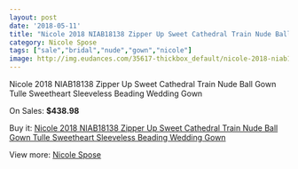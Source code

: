 ```yaml
---
layout: post
date: '2018-05-11'
title: "Nicole 2018 NIAB18138 Zipper Up Sweet Cathedral Train Nude Ball Gown Tulle Sweetheart Sleeveless Beading Wedding Gown"
category: Nicole Spose
tags: ["sale","bridal","nude","gown","nicole"]
image: http://img.eudances.com/35617-thickbox_default/nicole-2018-niab18138-zipper-up-sweet-cathedral-train-nude-ball-gown-tulle-sweetheart-sleeveless-beading-wedding-gown.jpg
---
```

Nicole 2018 NIAB18138 Zipper Up Sweet Cathedral Train Nude Ball Gown Tulle Sweetheart Sleeveless Beading Wedding Gown

On Sales: **$438.98**
<a href="https://www.eudances.com/en/nicole-spose/10692-nicole-2018-niab18138-zipper-up-sweet-cathedral-train-nude-ball-gown-tulle-sweetheart-sleeveless-beading-wedding-gown.html"><amp-img layout="responsive" width="600" height="600" src="//img.eudances.com/35617-thickbox_default/nicole-2018-niab18138-zipper-up-sweet-cathedral-train-nude-ball-gown-tulle-sweetheart-sleeveless-beading-wedding-gown.jpg" alt="Nicole 2018 NIAB18138 Zipper Up Sweet Cathedral Train Nude Ball Gown Tulle Sweetheart Sleeveless Beading Wedding Gown 0" /></a>
<a href="https://www.eudances.com/en/nicole-spose/10692-nicole-2018-niab18138-zipper-up-sweet-cathedral-train-nude-ball-gown-tulle-sweetheart-sleeveless-beading-wedding-gown.html"><amp-img layout="responsive" width="600" height="600" src="//img.eudances.com/35619-thickbox_default/nicole-2018-niab18138-zipper-up-sweet-cathedral-train-nude-ball-gown-tulle-sweetheart-sleeveless-beading-wedding-gown.jpg" alt="Nicole 2018 NIAB18138 Zipper Up Sweet Cathedral Train Nude Ball Gown Tulle Sweetheart Sleeveless Beading Wedding Gown 1" /></a>
<a href="https://www.eudances.com/en/nicole-spose/10692-nicole-2018-niab18138-zipper-up-sweet-cathedral-train-nude-ball-gown-tulle-sweetheart-sleeveless-beading-wedding-gown.html"><amp-img layout="responsive" width="600" height="600" src="//img.eudances.com/35618-thickbox_default/nicole-2018-niab18138-zipper-up-sweet-cathedral-train-nude-ball-gown-tulle-sweetheart-sleeveless-beading-wedding-gown.jpg" alt="Nicole 2018 NIAB18138 Zipper Up Sweet Cathedral Train Nude Ball Gown Tulle Sweetheart Sleeveless Beading Wedding Gown 2" /></a>

Buy it: [Nicole 2018 NIAB18138 Zipper Up Sweet Cathedral Train Nude Ball Gown Tulle Sweetheart Sleeveless Beading Wedding Gown](https://www.eudances.com/en/nicole-spose/10692-nicole-2018-niab18138-zipper-up-sweet-cathedral-train-nude-ball-gown-tulle-sweetheart-sleeveless-beading-wedding-gown.html "Nicole 2018 NIAB18138 Zipper Up Sweet Cathedral Train Nude Ball Gown Tulle Sweetheart Sleeveless Beading Wedding Gown")

View more: [Nicole Spose](https://www.eudances.com/en/179-nicole-spose "Nicole Spose")